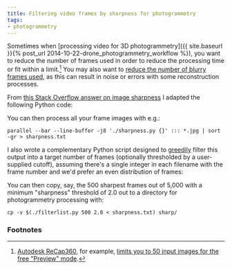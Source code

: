 ```yaml
---
title: Filtering video frames by sharpness for photogrammetry
tags:
- photogrammetry
---
```


Sometimes when [processing video for 3D photogrammetry]({{ site.baseurl }}{% post_url 2014-10-22-drone_photogrammetry_workflow %}), you want to reduce the number of frames used in order to reduce the processing time or fit within a limit.[^recap360] You may also want to [reduce the number of blurry frames used](https://groups.google.com/forum/#!searchin/vsfm/video/vsfm/3nplT9Tmyuw/56UAm497oaMJ), as this can result in noise or errors with some reconstruction processes.

From [this Stack Overflow answer on image sharpness](http://stackoverflow.com/a/26014796) I adapted the following Python code:

<script src="https://gist.github.com/ryanfb/1fee5bda078c786d21f0.js?file=sharpness.py"></script>

You can then process all your frame images with e.g.:

    parallel --bar --line-buffer -j8 './sharpness.py {}' ::: *.jpg | sort -gr > sharpness.txt

I also wrote a complementary Python script designed to [greedily](http://en.wikipedia.org/wiki/Greedy_algorithm) filter this output into a target number of frames (optionally thresholded by a user-supplied cutoff), assuming there's a single integer in each filename with the frame number and we'd prefer an even distribution of frames:

<script src="https://gist.github.com/ryanfb/1fee5bda078c786d21f0.js?file=filterlist.py"></script>

You can then copy, say, the 500 sharpest frames out of 5,000 with a minimum "sharpness" threshold of 2.0 out to a directory for photogrammetry processing with:

    cp -v $(./filterlist.py 500 2.0 < sharpness.txt) sharp/

### Footnotes

[^recap360]: [Autodesk ReCap360](https://web.archive.org/web/20160325145302/https://recap.autodesk.com/), for example, [limits you to 50 input images for the free "Preview" mode](http://forums.autodesk.com/t5/photo-on-recap360/image-number-limit/td-p/51/28256).
